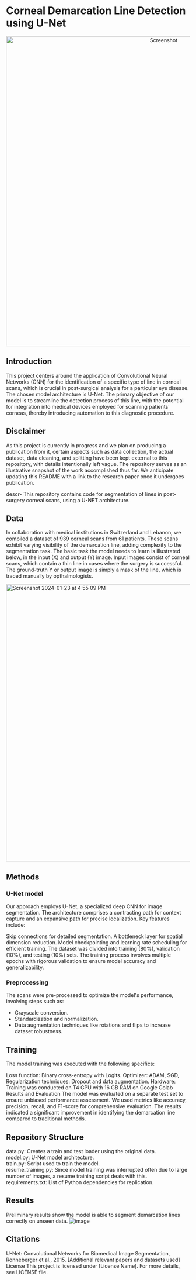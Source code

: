 # Corneal Demarcation Line Detection using U-Net

<div style="text-align:center">
    <img width="848" alt="Screenshot" src="https://github.com/anthonymoub/Corneal-Segmentation-with-UNET/assets/112438562/b2b964f8-dadb-45e1-8a8a-d5a73f8c8bc0">
</div>

## Introduction
This project centers around the application of Convolutional Neural Networks (CNN) for the identification of a specific type of line in corneal scans, which is crucial in post-surgical analysis for a particular eye disease. The chosen model architecture is U-Net. The primary objective of our model is to streamline the detection process of this line, with the potential for integration into medical devices employed for scanning patients' corneas, thereby introducing automation to this diagnostic procedure.

## Disclaimer 
As this project is currently in progress and we plan on producing a publication from it, certain aspects such as data collection, the actual dataset, data cleaning, and splitting have been kept external to this repository, with details intentionally left vague. The repository serves as an illustrative snapshot of the work accomplished thus far. We anticipate updating this README with a link to the research paper once it undergoes publication.

descr- This repository contains code for segmentation of lines in post-surgery corneal scans, using a U-NET architecture.

## Data
In collaboration with medical institutions in Switzerland and Lebanon, we compiled a dataset of 939 corneal scans from 61 patients. These scans exhibit varying visibility of the demarcation line, adding complexity to the segmentation task. The basic task the model needs to learn is illustrated below, in the input (X) and output (Y) image. Input images consist of corneal scans, which contain a thin line in cases where the surgery is successful. The ground-truth Y or output image is simply a mask of the line, which is traced manually by opthalmologists.

<img width="759" alt="Screenshot 2024-01-23 at 4 55 09 PM" src="https://github.com/anthonymoub/Corneal-Segmentation-with-UNET/assets/112438562/0bf6dab2-c1c5-42ad-928d-dcfde987fcc3">


## Methods

### U-Net model
Our approach employs U-Net, a specialized deep CNN for image segmentation. The architecture comprises a contracting path for context capture and an expansive path for precise localization. Key features include:

Skip connections for detailed segmentation.
A bottleneck layer for spatial dimension reduction.
Model checkpointing and learning rate scheduling for efficient training.
The dataset was divided into training (80%), validation (10%), and testing (10%) sets. The training process involves multiple epochs with rigorous validation to ensure model accuracy and generalizability.

### Preprocessing
The scans were pre-processed to optimize the model's performance, involving steps such as:

- Grayscale conversion.
- Standardization and normalization.
- Data augmentation techniques like rotations and flips to increase dataset robustness.


## Training
The model training was executed with the following specifics:

Loss function: Binary cross-entropy with Logits.
Optimizer: ADAM, SGD,
Regularization techniques: Dropout and data augmentation.
Hardware: Training was conducted on T4 GPU with 16 GB RAM on Google Colab
Results and Evaluation
The model was evaluated on a separate test set to ensure unbiased performance assessment. We used metrics like accuracy, precision, recall, and F1-score for comprehensive evaluation. The results indicated a significant improvement in identifying the demarcation line compared to traditional methods.

## Repository Structure
data.py: Creates a train and test loader using the original data. <br>
model.py: U-Net model architecture. <br>
train.py: Script used to train the model. <br>
resume_training.py: Since model training was interrupted often due to large number of images, a resume training script deals with this. <br>
requirements.txt: List of Python dependencies for replication. <br>
 
## Results

Preliminary results show the model is able to segment demarcation lines correctly on unseen data.
![image](https://github.com/anthonymoub/Corneal-Segmentation-with-UNET/assets/103491240/d040f714-b767-412d-bd39-e0c0d009a2a4)


## Citations
U-Net: Convolutional Networks for Biomedical Image Segmentation, Ronneberger et al., 2015.
[Additional relevant papers and datasets used]
License
This project is licensed under [License Name]. For more details, see LICENSE file.

